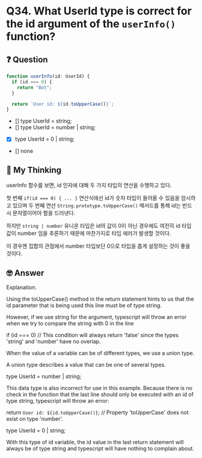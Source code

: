 # Q34. What UserId type is correct for the id argument of the `userInfo()` function?

## ❓ Question

```ts
function userInfo(id: UserId) {
  if (id === 0) {
    return "Bot";
  }

  return `User id: ${id.toUpperCase()}`;
}
```

- [] type UserId = string;
- [] type UserId = number | string;
- [x] type UserId = 0 | string;
- [] none

## 🤔 My Thinking

userInfo 함수를 보면, id 인자에 대해 두 가지 타입의 연산을 수행하고 있다.

첫 번째 `if(id === 0) { ... }` 연산식에선 id가 숫자 타입이 들어올 수 있음을 암시하고 있으며 두 번째 연산 `String.prototype.toUpperCase()` 메서드를 통해 id는 반드시 문자열이어야 함을 드러낸다.

하지만 `string | number` 유니온 타입은 id의 값이 0이 아닌 경우에도 여전히 id 타입 값이 number 임을 추론하기 때문에 마찬가지로 타입 에러가 발생할 것이다.

이 경우엔 집합의 관점에서 number 타입보단 0으로 타입을 좁게 설정하는 것이 좋을 것이다.

## 🤓 Answer

Explanation.

Using the toUpperCase() method in the return statement hints to us that the id parameter that is being used this line must be of type string.

However, if we use string for the argument, typescript will throw an error when we try to compare the string with 0 in the line

if (id === 0) // This condition will always return 'false' since the types 'string' and 'number' have no overlap.

When the value of a variable can be of different types, we use a union type.

A union type describes a value that can be one of several types.

type UserId = number | string;

This data type is also incorrect for use in this example. Because there is no check in the function that the last line should only be executed with an id of type string, typescript will throw an error:

return `User id: ${id.toUpperCase()}`; // Property 'toUpperCase' does not exist on type 'number'.

type UserId = 0 | string;

With this type of id variable, the id value in the last return statement will always be of type string and typescript will have nothing to complain about.
